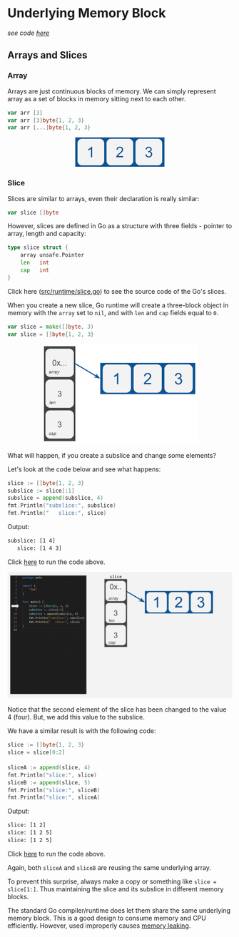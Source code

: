 # Underlying Memory Block
_see code [here](underlying_memory_block.go)_

## Arrays and Slices

### Array

Arrays are just continuous blocks of memory. We can simply represent array as a set of blocks in memory sitting next to each other.

```Go
var arr [3]
var arr [3]byte{1, 2, 3}
var arr [...]byte{1, 2, 3}
```

<p align="center"><img src="media/array.png" width=200></p>

### Slice

Slices are similar to arrays, even their declaration is really similar:

```Go
var slice []byte
```

However, slices are defined in Go as a structure with three fields - pointer to array, length and capacity:

```Go
type slice struct {
    array unsafe.Pointer
    len   int
    cap   int
}
```

Click here ([src/runtime/slice.go](https://golang.org/src/runtime/slice.go#L11)) to see the source code of the Go's slices.

When you create a new slice, Go runtime will create a three-block object in memory with the `array` set to `nil`, and with `len` and `cap` fields equal to `0`.

```Go
var slice = make([]byte, 3)
var slice = []byte{1, 2, 3}
```

<p align="center"><img src="media/slice.png" width=350></p>

What will happen, if you create a subslice and change some elements? 

Let's look at the code below and see what happens:

```Go
slice := []byte{1, 2, 3}
subslice := slice[:1]
subslice = append(subslice, 4)
fmt.Println("subslice:", subslice)
fmt.Println("   slice:", slice)
```

Output:

```bash
subslice: [1 4]
   slice: [1 4 3]
```

Click [here](https://play.golang.org/p/HC43cpEKtF5) to run the code above.

<p align="center"><img src="media/subslice.gif" /></p>

Notice that the second element of the slice has been changed to the value 4 (four). But, we add this value to the subslice.

We have a similar result is with the following code:

```Go
slice := []byte{1, 2, 3}
slice = slice[0:2]

sliceA := append(slice, 4)
fmt.Println("slice:", slice)
sliceB := append(slice, 5)
fmt.Println("slice:", sliceB)
fmt.Println("slice:", sliceA)
```

Output:

```bash
slice: [1 2]
slice: [1 2 5]
slice: [1 2 5]
```

Click [here](https://play.golang.org/p/GShOrk-8Pza) to run the code above.

Again, both `sliceA` and `sliceB` are reusing the same underlying array.

To prevent this surprise, always make a copy or something like `slice = slice[1:]`. Thus maintaining the slice and its subslice in different memory blocks.


The standard Go compiler/runtime does let them share the same underlying memory block. This is a good design to consume memory and CPU efficiently. However, used improperly causes [memory leaking](/memoryleak/README.md).
